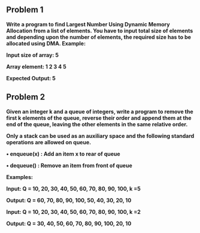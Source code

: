 ## Problem 1
**Write a program to find Largest Number Using Dynamic Memory Allocation from a list of 
elements. You have to input total size of elements and depending upon the number of 
elements, the required size has to be allocated using DMA. 
Example:**

**Input size of array: 5**

**Array element: 1 2 3 4 5**

**Expected Output: 5**

## Problem 2
**Given an integer k and a queue of integers, write a program to remove the first k elements 
of the queue, reverse their order and append them at the end of the queue, leaving the 
other elements in the same relative order.**

**Only a stack can be used as an auxiliary space and the following standard operations are
allowed on queue.**

**• enqueue(x) : Add an item x to rear of queue**

**• dequeue() : Remove an item from front of queue**

**Examples:**

**Input: Q = 10, 20, 30, 40, 50, 60, 70, 80, 90, 100, k =5**

**Output: Q = 60, 70, 80, 90, 100, 50, 40, 30, 20, 10**

**Input: Q = 10, 20, 30, 40, 50, 60, 70, 80, 90, 100, k =2**

**Output: Q = 30, 40, 50, 60, 70, 80, 90, 100, 20, 10**
